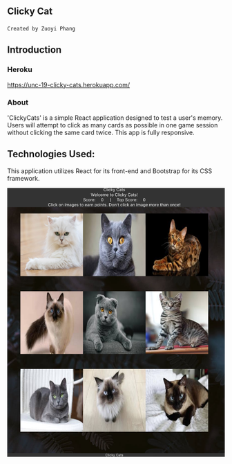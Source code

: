 ## Clicky Cat

`Created by Zuoyi Phang`

## Introduction

### Heroku
https://unc-19-clicky-cats.herokuapp.com/

### About

'ClickyCats' is a simple React application designed to test a user's memory. Users will attempt to click as many cards as possible in one game session without clicking the same card twice. This app is fully responsive.

## Technologies Used:

This application utilizes React for its front-end and Bootstrap for its CSS framework.

![](./src/assets/images/screenshot.png)
